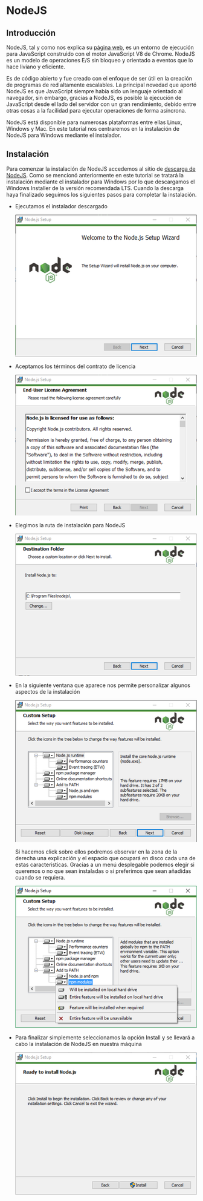 # NodeJS

## Introducción

NodeJS, tal y como nos explica su [página web](https://nodejs.org/es/), es un entorno de ejecución para JavaScript
construido con el motor JavaScript V8 de Chrome. NodeJS es un modelo de operaciones E/S sin bloqueo y orientado a 
eventos que lo hace liviano y eficiente.

Es de código abierto y fue creado con el enfoque de ser útil en la creación de programas de red altamente
escalables. La principal novedad que aportó NodeJS es que JavaScript siempre había sido un lenguaje orientado
al navegador, sin embargo, gracias a NodeJS, es posible la ejecución de JavaScript desde el lado del servidor
con un gran rendimiento, debido entre otras cosas a la facilidad para ejecutar operaciones de forma asíncrona.

NodeJS está disponible para numerosas plataformas entre ellas Linux, Windows y Mac. En este tutorial nos
centraremos en la instalación de NodeJS para Windows mediante el instalador.

## Instalación

Para comenzar la instalación de NodeJS accedemos al sitio de [descarga de NodeJS](https://nodejs.org/es/download/).
Como se mencionó anteriormente en este tutorial se tratará la instalación mediante el instalador para Windows por
lo que descargamos el Windows Installer de la versión recomendada LTS. Cuando la descarga haya finalizado seguimos
los siguientes pasos para completar la instalación.

* Ejecutamos el instalador descargado 

    ![Imagen1](/cap1_node.js/images/1.png)
    
* Aceptamos los términos del contrato de licencia

    ![Imagen2](/cap1_node.js/images/2.png)
    
* Elegimos la ruta de instalación para NodeJS

    ![Imagen3](/cap1_node.js/images/3.png)

* En la siguiente ventana que aparece nos permite personalizar algunos aspectos de la instalación

    ![Imagen4](/cap1_node.js/images/4.png)
    
    Si hacemos click sobre ellos podremos observar en la zona de la derecha una explicación y el espacio que ocupará
    en disco cada una de estas caracteristicas. Gracias a un menú desplegable podemos elegir si queremos o no que
    sean instaladas o si preferimos que sean añadidas cuando se requiera.
    
    ![Imagen5](/cap1_node.js/images/5.png)

* Para finalizar simplemente seleccionamos la opción Install y se llevará a cabo la instalación de NodeJS en nuestra máquina

    ![Imagen6](/cap1_node.js/images/6.png)